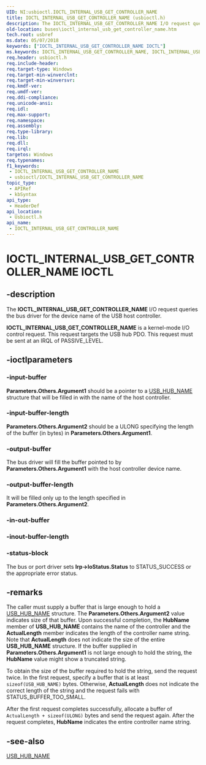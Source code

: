 ```yaml
---
UID: NI:usbioctl.IOCTL_INTERNAL_USB_GET_CONTROLLER_NAME
title: IOCTL_INTERNAL_USB_GET_CONTROLLER_NAME (usbioctl.h)
description: The IOCTL_INTERNAL_USB_GET_CONTROLLER_NAME I/O request queries the bus driver for the device name of the USB host controller.
old-location: buses\ioctl_internal_usb_get_controller_name.htm
tech.root: usbref
ms.date: 05/07/2018
keywords: ["IOCTL_INTERNAL_USB_GET_CONTROLLER_NAME IOCTL"]
ms.keywords: IOCTL_INTERNAL_USB_GET_CONTROLLER_NAME, IOCTL_INTERNAL_USB_GET_CONTROLLER_NAME control, IOCTL_INTERNAL_USB_GET_CONTROLLER_NAME control code [Buses], buses.ioctl_internal_usb_get_controller_name, usbioctl/IOCTL_INTERNAL_USB_GET_CONTROLLER_NAME, usbirp_36fbf149-8f7d-46ac-9ef3-017cbb000e1c.xml
req.header: usbioctl.h
req.include-header: 
req.target-type: Windows
req.target-min-winverclnt: 
req.target-min-winversvr: 
req.kmdf-ver: 
req.umdf-ver: 
req.ddi-compliance: 
req.unicode-ansi: 
req.idl: 
req.max-support: 
req.namespace: 
req.assembly: 
req.type-library: 
req.lib: 
req.dll: 
req.irql: 
targetos: Windows
req.typenames: 
f1_keywords:
 - IOCTL_INTERNAL_USB_GET_CONTROLLER_NAME
 - usbioctl/IOCTL_INTERNAL_USB_GET_CONTROLLER_NAME
topic_type:
 - APIRef
 - kbSyntax
api_type:
 - HeaderDef
api_location:
 - Usbioctl.h
api_name:
 - IOCTL_INTERNAL_USB_GET_CONTROLLER_NAME
---
```


# IOCTL_INTERNAL_USB_GET_CONTROLLER_NAME IOCTL


## -description

The <b>IOCTL_INTERNAL_USB_GET_CONTROLLER_NAME</b> I/O request queries the bus driver for the device name of the USB host controller. 

<b>IOCTL_INTERNAL_USB_GET_CONTROLLER_NAME</b> is a kernel-mode I/O control request. This request targets the USB hub PDO. This request must be sent at an IRQL of PASSIVE_LEVEL.

## -ioctlparameters

### -input-buffer

<b>Parameters.Others.Argument1</b> should be a pointer to a <a href="/windows-hardware/drivers/ddi/usbioctl/ns-usbioctl-_usb_hub_name">USB_HUB_NAME</a> structure that will be filled in with the name of the host controller.

### -input-buffer-length

<b>Parameters.Others.Argument2</b> should be a ULONG specifying the length of the buffer (in bytes) in <b>Parameters.Others.Argument1</b>.

### -output-buffer

The bus driver will fill the buffer pointed to by <b>Parameters.Others.Argument1</b> with the host controller device name.

### -output-buffer-length

It will be filled only up to the length specified in <b>Parameters.Others.Argument2</b>.

### -in-out-buffer

### -inout-buffer-length

### -status-block

The bus or port driver sets <b>Irp->IoStatus.Status</b> to STATUS_SUCCESS or the appropriate error status.

## -remarks

The caller must supply a buffer that is large enough to hold a <a href="/windows-hardware/drivers/ddi/usbioctl/ns-usbioctl-_usb_hub_name">USB_HUB_NAME</a> structure. The  <b>Parameters.Others.Argument2</b> value indicates size of that buffer. Upon successful completion, the <b>HubName</b> member of <b>USB_HUB_NAME</b> contains the name of the controller and the <b>ActualLength</b> member indicates the length of the controller name string. Note that <b>ActualLength</b> does not indicate the size of the entire <b>USB_HUB_NAME</b> structure. If the buffer supplied in <b>Parameters.Others.Argument1</b> is not large enough to hold the string, the <b>HubName</b> value might show a truncated string.

To obtain the size of the buffer required to hold the string, send the request twice. In the first request, specify a buffer that is at least <code>sizeof(USB_HUB_NAME)</code> bytes. Otherwise, <b>ActualLength</b> does not indicate the correct length of the string and the request fails with STATUS_BUFFER_TOO_SMALL.

After the first request completes successfully, allocate a buffer of <code>ActualLength + sizeof(ULONG)</code> bytes and send the request again. After the request completes, <b>HubName</b> indicates the entire controller name string.

## -see-also

<a href="/windows-hardware/drivers/ddi/usbioctl/ns-usbioctl-_usb_hub_name">USB_HUB_NAME</a>
